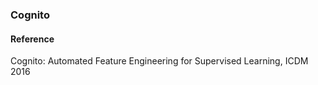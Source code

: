 ### Cognito

#### Reference

Cognito: Automated Feature Engineering for Supervised Learning, ICDM 2016
